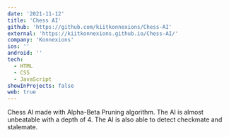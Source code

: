 ```yaml
---
date: '2021-11-12'
title: 'Chess AI'
github: 'https://github.com/kiitkonnexions/Chess-AI'
external: 'https://kiitkonnexions.github.io/Chess-AI/'
company: 'Konnexions'
ios: ''
android: ''
tech:
  - HTML
  - CSS
  - JavaScript
showInProjects: false
web: true
---
```

Chess AI made with Alpha-Beta Pruning algorithm. The AI is almost unbeatable with a depth of 4. The AI is also able to detect checkmate and stalemate.
